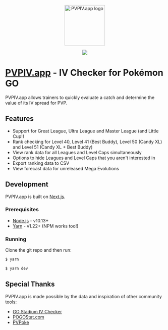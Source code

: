 <p align="center"><a href="https://pvpiv.app" target="_blank" rel="noopener noreferrer"><img width="128" src="https://pvpiv.app/logo.png" alt="PVPIV.app logo"></a></p>
                                                                                
<p align="center"><a href="https://github.com/jgmcelwain/pvpiv/releases"><img src="https://img.shields.io/badge/dynamic/json?color=34D399&label=Stable%20Version&query=version&url=https%3A%2F%2Fpvpiv.app%2Fapi%2Fversion&prefix=v&style=flat-square"></a></p>

# [PVPIV.app](https://pvpiv.app) - IV Checker for Pokémon GO

PVPIV.app allows trainers to quickly evaluate a catch and determine the value of its IV spread for PVP.

## Features

- Support for Great League, Ultra League and Master League (and Little Cup!)
- Rank checking for Level 40, Level 41 (Best Buddy), Level 50 (Candy XL) and Level 51 (Candy XL + Best Buddy)
- View rank data for all Leagues and Level Caps simultaneously
- Options to hide Leagues and Level Caps that you aren't interested in
- Export ranking data to CSV
- View forecast data for unreleased Mega Evolutions

## Development

PVPIV.app is built on [Next.js](https://nextjs.org/).

### Prerequisites

- [Node.js](https://nodejs.org) - v10.13+
- [Yarn](https://classic.yarnpkg.com/lang/en/) - v1.22+ (NPM works too!)

### Running

Clone the git repo and then run:

```bash
$ yarn
```

```bash
$ yarn dev
```

## Special Thanks

PVPIV.app is made possible by the data and inspiration of other community tools:

- [GO Stadium IV Checker](https://stadiumgaming.gg/rank-checker)
- [POGOStat.com](https://pogostat.com)
- [PVPoke](https://github.com/pvpoke/pvpoke)

